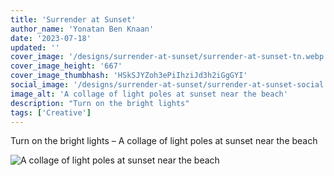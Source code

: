 ```yaml
---
title: 'Surrender at Sunset'
author_name: 'Yonatan Ben Knaan'
date: '2023-07-18'
updated: ''
cover_image: '/designs/surrender-at-sunset/surrender-at-sunset-tn.webp'
cover_image_height: '667'
cover_image_thumbhash: 'HSkSJYZoh3ePiIhziJd3h2iGgGYI'
social_image: '/designs/surrender-at-sunset/surrender-at-sunset-social.jpg'
image_alt: 'A collage of light poles at sunset near the beach'
description: "Turn on the bright lights"
tags: ['Creative']
---
```


Turn on the bright lights – A collage of light poles at sunset near the beach

![A collage of light poles at sunset near the beach](/designs/surrender-at-sunset/surrender-at-sunset.webp)
